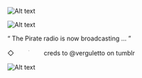 ![Alt text](https://64.media.tumblr.com/64c183cdc575cc4724e1a2a7da40bc4a/0d26ca0873522886-2d/s2048x3072/0dba3b24796fd948d381f1e0284d1ce5cc06d706.pnj)


![Alt text](https://64.media.tumblr.com/2f2ba2f6c842dd5776108de874820c73/0d26ca0873522886-fd/s2048x3072/11af33d146dbfdb4a41bd080b073e9ffeb16e77c.gifv)

“ The Pirate radio is now broadcasting ... ”

◇ㅤ ㅤ ׂ ㅤ ㅤcreds to @verguletto on tumblr

![Alt text](https://64.media.tumblr.com/5b526ffacf22c8bee02e15fb7092aa83/0d26ca0873522886-9d/s2048x3072/0cd51e6feb8d2dde0a9fc8d43789b274f8f04833.pnj)
